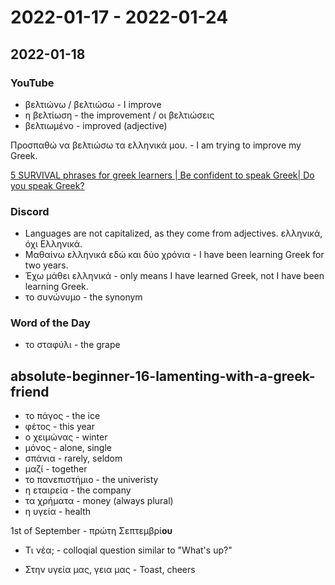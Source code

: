 # 2022-01-17 - 2022-01-24

## 2022-01-18

### YouTube

* βελτιώνω / βελτιώσω - I improve
* η βελτίωση - the improvement / οι βελτιώσεις
* βελτιωμένο - improved (adjective)

Προσπαθώ να βελτιώσω τα ελληνικά μου. - I am trying to improve my Greek.

[5 SURVIVAL phrases for greek learners | Be confident to speak Greek| Do you speak Greek?](https://www.youtube.com/watch?v=rQ0INfwSfpk)

### Discord

* Languages are not capitalized, as they come from adjectives. ελληνικά, όχι Ελληνικά.
* Μαθαίνω ελληνικά εδώ και δύο χρόνια - I have been learning Greek for two years.
* Έχω μάθει ελληνικά - only means I have learned Greek, not I have been learning Greek.
* το συνώνυμο - the synonym

### Word of the Day

* το σταφύλι - the grape

## absolute-beginner-16-lamenting-with-a-greek-friend

* το πάγος - the ice
* φέτος - this year
* ο χειμώνας - winter
* μόνος - alone, single
* σπάνια - rarely, seldom
* μαζί - together
* το πανεπιστήμιο - the univeristy
* η εταιρεία - the company
* τα χρήματα - money (always plural)
* η υγεία - health

1st of September - πρώτη Σεπτεμβρί**ου**

* Τι νέα; - colloqial question similar to "What's up?"

* Στην υγεία μας, γεια μας - Toast, cheers
